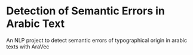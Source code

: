 # Detection of Semantic Errors in Arabic Text

An NLP project to detect semantic errors of typographical origin in arabic texts with AraVec
